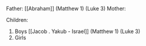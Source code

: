 Father: [[Abraham]] (Matthew 1) (Luke 3)
Mother: 

Children:
1) Boys
	[[Jacob . Yakub - Israel]] (Matthew 1) (Luke 3)
2) Girls
	